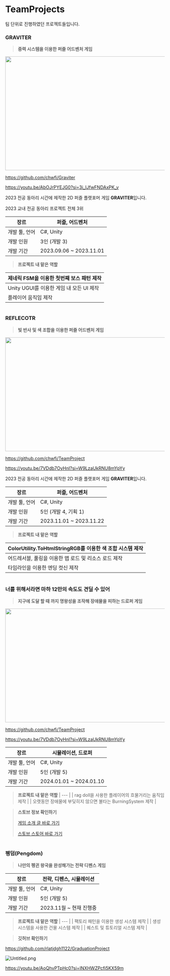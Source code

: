 # TeamProjects
팀 단위로 진행하였던 프로젝트들입니다.



### **GRAVITER**
> **중력 시스템을 이용한 퍼즐 어드벤처 게임**

<img src="https://github.com/mingyo0125/TeamProjects/assets/98925706/fb3ee05b-2d9e-4883-be81-a74af8f8371f" width="720" height="360"/>

https://github.com/chwfi/Graviter

https://youtu.be/AbOJrPYEJG0?si=3i_IJfwFNDAxPK_v

2023 전공 동아리 시간에 제작한 2D 퍼즐 플랫포머 게임 **GRAVITER**입니다.

2023 교내 전공 동아리 프로젝트 전체 3위


| 장르 | 퍼즐, 어드벤처 |
| --- | --- |
| 개발 툴, 언어 | C#, Unity |
| 개발 인원 | 3인 (개발 3) |
| 개발 기간 | 2023.09.06 ~ 2023.11.01 |


> **프로젝트 내 맡은 역할**
> 

| 제네릭 FSM을 이용한 첫번째 보스 패턴 제작 |
| --- |
| Unity UGUI를 이용한 게임 내 모든 UI 제작 |
| 플레이어 움직임 제작 |


#


### **REFLECOTR**
> **빛 반사 및 색 조합을 이용한 퍼즐 어드벤처 게임**


<img src="https://github.com/mingyo0125/TeamProjects/assets/98925706/bfd25969-2650-4552-9442-557888b589cb" width="720" height="360"/>

https://github.com/chwfi/TeamProject

https://youtu.be/7VDdb7OyHnI?si=W9LzaUkRNU8mYpYy

2023 전공 동아리 시간에 제작한 2D 퍼즐 플랫포머 게임 **GRAVITER**입니다.


| 장르 | 퍼즐, 어드벤처 |
| --- | --- |
| 개발 툴, 언어 | C#, Unity |
| 개발 인원 | 5인 (개발 4, 기획 1) |
| 개발 기간 | 2023.11.01 ~ 2023.11.22 |


> **프로젝트 내 맡은 역할**
> 

| ColorUtility.ToHtmlStringRGB를 이용한 색 조합 시스템 제작 |
| --- |
| 어드레서블, 풀링을 이용한 맵 로드 및 리소스 로드 제작 |
| 타임라인을 이용한 엔딩 컷신 제작 |


#


### 너를 위해서라면 마하 12만의 속도도 **견딜** 수 있어
> **지구에 도달 할 때 까지 명왕성을 조작해 장애물을 피하는 드로퍼 게임**

<img src="https://github.com/mingyo0125/TeamProjects/assets/98925706/8a40cbc6-90d7-4080-8b8f-a9b4e3198609" width="720" height="360"/>


https://github.com/chwfi/TeamProject

https://youtu.be/7VDdb7OyHnI?si=W9LzaUkRNU8mYpYy


| 장르 | 시뮬레이션, 드로퍼 |
| --- | --- |
| 개발 툴, 언어 | C#, Unity |
| 개발 인원 | 5인 (개발 5) |
| 개발 기간 | 2024.01.01 ~ 2024.01.10 |


> **프로젝트 내 맡은 역할**
> | --- |
> | rag doll을 사용한 플레이어의 흐물거리는 움직임 제작 |
>  | 오랫동안 장애물에 부딪히지 않으면 불타는 BurningSystem 제작 |


> **스토브 정보 확인하기**
>
> 
> [게임 소개 글 바로 가기](https://page.onstove.com/indieboostlab/global/view/9955131?boardKey=123437)
>
> 
> [스토브 스토어 바로 가기](https://store.onstove.com/ko/games/2930)


#

### 펭덤(Pengdom)
> **나만의 펭귄 왕국을 완성해가는 전략 디펜스 게임**

| 장르 | 전략, 디펜스, 시뮬레이션 |
| --- | --- |
| 개발 툴, 언어 | C#, Unity |
| 개발 인원 | 5인 (개발 5) |
| 개발 기간 | 2023.11월 ~ 현재 진행중 |

> **프로젝트 내 맡은 역할**
 | --- |
 | 팩토리 패턴을 이용한 생성 시스템 제작 |
 | 생성시스템을 사용한 건물 시스템 제작 |
 | 퀘스트 및 튜토리얼 시스템 제작 |



> **깃허브 확인하기**
> 

https://github.com/rlatjdgh1122/GraduationProject

![Untitled.png](https://prod-files-secure.s3.us-west-2.amazonaws.com/77f0e9c7-328c-4f6a-838c-58fc37438d05/f7d853c5-39d6-4c7c-83c1-35b70820551f/Untitled.png)

https://youtu.be/AoQhvPTpHc0?si=INXHWZPcfi5KX59m



